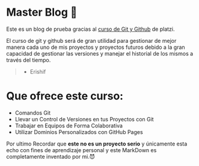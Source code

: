 # Master Blog 👾
Este es un blog de prueba gracias al [curso de Git y Github](https://platzi.com/cursos/git-github/ "curso de Git y Github") de platzi.
> 
El curso de git y github será de gran utilidad para gestionar de mejor manera cada uno de mis proyectos y proyectos futuros debido a la gran capacidad de gestionar las versiones y manejar el historial de los mismos a través del tiempo.
> - Erishif

# Que ofrece este curso:
- Comandos Git
-  Llevar un Control de Versiones en tus Proyectos con Git
- Trabajar en Equipos de Forma Colaborativa
- Utilizar Dominios Personalizados con GitHub Pages

Por ultimo Recordar que **este no es un proyecto serio** y únicamente esta echo con fines de aprendizaje personal y este MarkDown es completamente inventado por mi.😈
